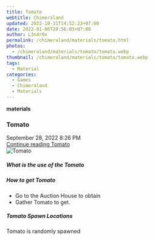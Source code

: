 ```yaml
---
title: Tomato
webtitle: Chimeraland
updated: 2022-10-31T14:52:23+07:00
date: 2022-01-06T20:56:03+07:00
author: L3n4r0x
permalink: /chimeraland/materials/tomato.html
photos:
  - /chimeraland/materials/tomato/tomato.webp
thumbnail: /chimeraland/materials/tomato/tomato.webp
tags:
  - Material
categories:
  - Games
  - Chimeraland
  - Materials
---
```


<section id="bootstrap-wrapper"><link rel="stylesheet" href="https://cdn.statically.io/gh/dimaslanjaka/Web-Manajemen/40ac3225/css/bootstrap-4.5-wrapper.css"/><div class="row g-0 border rounded overflow-hidden flex-md-row mb-4 shadow-sm position-relative"><div class="col p-4 d-flex flex-column position-static"><strong class="d-inline-block mb-2 text-success">materials</strong><h3 class="mb-0">Tomato</h3><div class="mb-1 text-muted">September 28, 2022 8:26 PM</div><a href="#" class="stretched-link d-none">Continue reading Tomato</a></div><div class="col-auto d-none d-lg-block"><img src="/chimeraland/materials/tomato/tomato.webp" alt="Tomato"/></div></div><div class="row"><div class="col-lg-6 col-12 mb-2"><div class="card"><div class="card-body"><h5 class="card-title">What is the use of the Tomato</h5><div class="card-text"><ul></ul></div></div></div></div><div class="col-lg-6 col-12 mb-2"><div class="card"><div class="card-body"><h5 class="card-title">How to get Tomato</h5><div class="card-text"><ul><li>Go to the Auction House to obtain</li><li>Gather Tomato to get.</li></ul></div></div></div></div><div class="col-12 mb-2"><h5>Tomato Spawn Locations</h5><p>Tomato is randomly spawned</p></div></div></section>